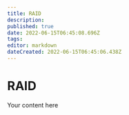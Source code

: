 ```yaml
---
title: RAID
description: 
published: true
date: 2022-06-15T06:45:08.696Z
tags: 
editor: markdown
dateCreated: 2022-06-15T06:45:06.438Z
---
```


# RAID
Your content here